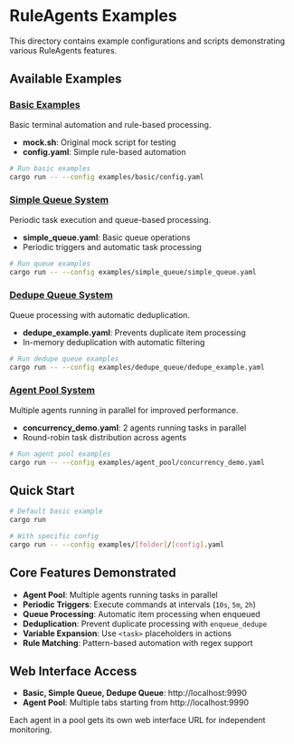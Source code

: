 # RuleAgents Examples

This directory contains example configurations and scripts demonstrating various RuleAgents features.

## Available Examples

### [Basic Examples](./basic/)
Basic terminal automation and rule-based processing.
- **mock.sh**: Original mock script for testing
- **config.yaml**: Simple rule-based automation

```bash
# Run basic examples
cargo run -- --config examples/basic/config.yaml
```

### [Simple Queue System](./simple_queue/)
Periodic task execution and queue-based processing.
- **simple_queue.yaml**: Basic queue operations
- Periodic triggers and automatic task processing

```bash
# Run queue examples
cargo run -- --config examples/simple_queue/simple_queue.yaml
```

### [Dedupe Queue System](./dedupe_queue/)
Queue processing with automatic deduplication.
- **dedupe_example.yaml**: Prevents duplicate item processing
- In-memory deduplication with automatic filtering

```bash
# Run dedupe queue examples
cargo run -- --config examples/dedupe_queue/dedupe_example.yaml
```

### [Agent Pool System](./agent_pool/)
Multiple agents running in parallel for improved performance.
- **concurrency_demo.yaml**: 2 agents running tasks in parallel
- Round-robin task distribution across agents

```bash
# Run agent pool examples
cargo run -- --config examples/agent_pool/concurrency_demo.yaml
```

## Quick Start

```bash
# Default basic example
cargo run

# With specific config
cargo run -- --config examples/[folder]/[config].yaml
```

## Core Features Demonstrated

- **Agent Pool**: Multiple agents running tasks in parallel
- **Periodic Triggers**: Execute commands at intervals (`10s`, `5m`, `2h`)
- **Queue Processing**: Automatic item processing when enqueued
- **Deduplication**: Prevent duplicate processing with `enqueue_dedupe`
- **Variable Expansion**: Use `<task>` placeholders in actions
- **Rule Matching**: Pattern-based automation with regex support

## Web Interface Access

- **Basic, Simple Queue, Dedupe Queue**: http://localhost:9990
- **Agent Pool**: Multiple tabs starting from http://localhost:9990

Each agent in a pool gets its own web interface URL for independent monitoring.